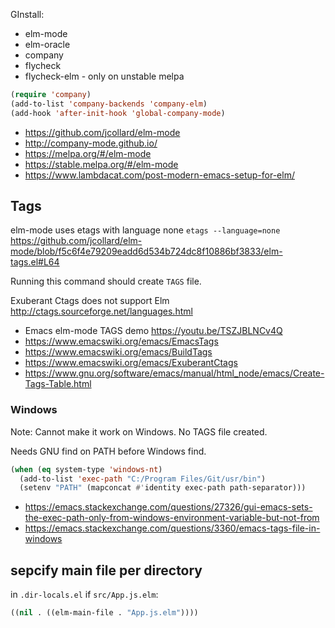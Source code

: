 GInstall:
- elm-mode
- elm-oracle
- company
- flycheck
- flycheck-elm - only on unstable melpa

```lisp
(require 'company)
(add-to-list 'company-backends 'company-elm)
(add-hook 'after-init-hook 'global-company-mode)
```

- https://github.com/jcollard/elm-mode
- http://company-mode.github.io/
- https://melpa.org/#/elm-mode
- https://stable.melpa.org/#/elm-mode
- https://www.lambdacat.com/post-modern-emacs-setup-for-elm/

## Tags

elm-mode uses etags with language none `etags --language=none` https://github.com/jcollard/elm-mode/blob/f5c6f4e79209eadd6d534b724dc8f10886bf3833/elm-tags.el#L64

Running this command should create `TAGS` file.

Exuberant Ctags does not support Elm http://ctags.sourceforge.net/languages.html

- Emacs elm-mode TAGS demo https://youtu.be/TSZJBLNCv4Q
- https://www.emacswiki.org/emacs/EmacsTags
- https://www.emacswiki.org/emacs/BuildTags
- https://www.emacswiki.org/emacs/ExuberantCtags
- https://www.gnu.org/software/emacs/manual/html_node/emacs/Create-Tags-Table.html

### Windows

Note: Cannot make it work on Windows. No TAGS file created.

Needs GNU find on PATH before Windows find.

```lisp
(when (eq system-type 'windows-nt)
  (add-to-list 'exec-path "C:/Program Files/Git/usr/bin")
  (setenv "PATH" (mapconcat #'identity exec-path path-separator)))
```

- https://emacs.stackexchange.com/questions/27326/gui-emacs-sets-the-exec-path-only-from-windows-environment-variable-but-not-from
- https://emacs.stackexchange.com/questions/3360/emacs-tags-file-in-windows

## sepcify main file per directory

in `.dir-locals.el` if `src/App.js.elm`:

```lisp
((nil . ((elm-main-file . "App.js.elm"))))
```
